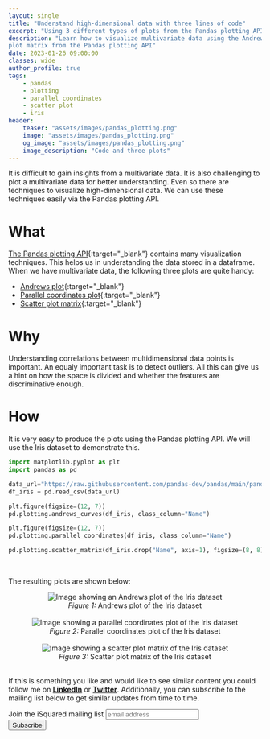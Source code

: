 ```yaml
---
layout: single
title: "Understand high-dimensional data with three lines of code"
excerpt: "Using 3 different types of plots from the Pandas plotting API we can understand any multivariate data"
description: "Learn how to visualize multivariate data using the Andrews plot, Parallel Coordinates and the Scatter 
plot matrix from the Pandas plotting API"
date: 2023-01-26 09:00:00
classes: wide
author_profile: true
tags:
    - pandas
    - plotting
    - parallel coordinates
    - scatter plot
    - iris
header:
    teaser: "assets/images/pandas_plotting.png"
    image: "assets/images/pandas_plotting.png"
    og_image: "assets/images/pandas_plotting.png"
    image_description: "Code and three plots"
---
```


It is difficult to gain insights from a multivariate data. It is also challenging to plot a multivariate data for better understanding.
Even so there are techniques to visualize high-dimensional data. We can use these techniques easily via the Pandas plotting API.

# What
[The Pandas plotting API](https://pandas.pydata.org/pandas-docs/stable/reference/plotting.html){:target="_blank"} contains many visualization techniques.
This helps us in understanding the data stored in a dataframe. When we have multivariate data, the following three plots are quite handy:
- [Andrews plot](https://en.wikipedia.org/wiki/Andrews_plot){:target="_blank"}
- [Parallel coordinates plot](https://en.wikipedia.org/wiki/Parallel_coordinates){:target="_blank"}
- [Scatter plot matrix](https://en.wikipedia.org/wiki/Scatter_plot){:target="_blank"}

# Why
Understanding correlations between multidimensional data points is important. An equaly important task is to detect outliers.
All this can give us a hint on how the space is divided and whether the features are discriminative enough.

# How

It is very easy to produce the plots using the Pandas plotting API. We will use the Iris dataset to demonstrate this.

```python
import matplotlib.pyplot as plt
import pandas as pd

data_url="https://raw.githubusercontent.com/pandas-dev/pandas/main/pandas/tests/io/data/csv/iris.csv"
df_iris = pd.read_csv(data_url)

plt.figure(figsize=(12, 7))
pd.plotting.andrews_curves(df_iris, class_column="Name")

plt.figure(figsize=(12, 7))
pd.plotting.parallel_coordinates(df_iris, class_column="Name")

pd.plotting.scatter_matrix(df_iris.drop("Name", axis=1), figsize=(8, 8), alpha=0.7)
```
<br/>

The resulting plots are shown below:

<center>
    <img data-src="{{ site.url }}{{ site.baseurl }}/assets/images/andrews_plot.png" class="lazyload" alt="Image showing an Andrews plot of the Iris dataset"/>
    <br/>
    <span class="caption text-muted">
        <i>Figure 1:</i> Andrews plot of the Iris dataset
    </span>
</center>
<br/>

<center>
    <img data-src="{{ site.url }}{{ site.baseurl }}/assets/images/par_coord_plot.png" class="lazyload" alt="Image showing a parallel coordinates plot of the Iris dataset"/>
    <br/>
    <span class="caption text-muted">
        <i>Figure 2:</i> Parallel coordinates plot of the Iris dataset
    </span>
</center>
<br/>


<center>
    <img data-src="{{ site.url }}{{ site.baseurl }}/assets/images/scatter_plot.png" class="lazyload" alt="Image showing a scatter plot matrix of the Iris dataset"/>
    <br/>
    <span class="caption text-muted">
        <i>Figure 3:</i> Scatter plot matrix of the Iris dataset
    </span>
</center>
<br/>


If this is something you like and would like to see similar content you could follow me on <a href="https://www.linkedin.com/in/vilievski/" target="_blank" rel="noopener"><b>LinkedIn</b></a>
or <a href="https://twitter.com/VladOsaurus" target="_blank" rel="noopener"><b>Twitter</b></a>. Additionally, you can subscribe to the mailing list below to get similar updates from time to time.


<link href="//cdn-images.mailchimp.com/embedcode/horizontal-slim-10_7.css" rel="stylesheet" type="text/css">
<link href="/assets/css/mailchimp.css">
<div id="mc_embed_signup">
<form action="https://digital.us19.list-manage.com/subscribe/post?u=cb9dbe40387c27177a25de80f&amp;id=08bda6f8e0" method="post" id="mc-embedded-subscribe-form" name="mc-embedded-subscribe-form" class="validate" target="_blank" novalidate>
    <div id="mc_embed_signup_scroll">
	<label for="mce-EMAIL">Join the iSquared mailing list</label>
	<input type="email" value="" name="EMAIL" class="email" id="mce-EMAIL" placeholder="email address" required>
    <!-- real people should not fill this in and expect good things - do not remove this or risk form bot signups-->
    <div style="position: absolute; left: -5000px;" aria-hidden="true"><input type="text" name="b_cb9dbe40387c27177a25de80f_08bda6f8e0" tabindex="-1" value=""></div>
    <div class="clear"><input type="submit" value="Subscribe" name="subscribe" id="mc-embedded-subscribe" class="button"></div>
    </div>
</form>
</div>
<br/>